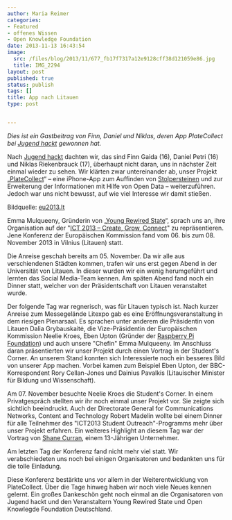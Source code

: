 ```yaml
---
author: Maria Reimer
categories:
- Featured
- offenes Wissen
- Open Knowledge Foundation
date: 2013-11-13 16:43:54
image:
  src: /files/blog/2013/11/677_fb17f7317a12e9128cff38d121059e86.jpg
  title: IMG_2294
layout: post
published: true
status: publish
tags: []
title: App nach Litauen
type: post


---
```


_Dies ist ein Gastbeitrag von Finn, Daniel und Niklas, deren App PlateCollect bei [Jugend hackt](http://jugendhackt.de) gewonnen hat._

Nach [Jugend hackt](http://jugendhackt.de/) dachten wir, das sind Finn Gaida (16), Daniel Petri (16) und Niklas Riekenbrauck (17), überhaupt nicht daran, uns in nächster Zeit einmal wieder zu sehen. Wir klärten zwar untereinander ab, unser Projekt „[PlateCollect](https://github.com/finngaida/PlateCollect)“ – eine iPhone-App zum Auffinden von [Stolpersteinen](http://de.wikipedia.org/wiki/Stolpersteine) und zur Erweiterung der Informationen mit Hilfe von Open Data – weiterzuführen. Jedoch war uns nicht bewusst, auf wie viel Interesse wir damit stießen. 

Bildquelle: [eu2013.lt](http://eu2013.lt)

Emma Mulqueeny, Gründerin von „[Young Rewired State](https://youngrewiredstate.org/)“, sprach uns an, ihre Organisation auf der "[ICT 2013 – Create, Grow, Connect](http://ec.europa.eu/digital-agenda/en/ict-2013)" zu repräsentieren. Jene Konferenz der Europäischen Kommission fand vom 06. bis zum 08. November 2013 in Vilnius (Litauen) statt.

Die Anreise geschah bereits am 05. November. Da wir alle aus verschiendenen Städten kommen, trafen wir uns erst gegen Abend in der Universität von Litauen. In dieser wurden wir ein wenig herumgeführt und lernten das Social Media-Team kennen. Am späten Abend fand noch ein Dinner statt, welcher von der Präsidentschaft von Litauen veranstaltet wurde. 

Der folgende Tag war regnerisch, was für Litauen typisch ist. Nach kurzer Anreise zum Messegelände Litexpo gab es eine Eröffnungsveranstaltung in dem riesigen Plenarsaal. Es sprachen unter anderem die Präsidentin von Litauen Dalia Grybauskaitė, die Vize-Präsidentin der Europäischen Kommission Neelie Kroes, Eben Upton (Gründer der [Raspberry Pi Foundation](http://www.raspberrypi.org/)) und auch unsere "Chefin" Emma Mulqueeny. Im Anschluss daran präsentierten wir unser Projekt durch einen Vortrag in der Student's Corner. An unserem Stand konnten sich Interessierte noch ein besseres Bild von unserer App machen. Vorbei kamen zum Beispiel Eben Upton, der BBC-Korrespondent Rory Cellan-Jones und Dainius Pavalkis (Litauischer Minister für Bildung und Wissenschaft).

Am 07. November besuchte Neelie Kroes die Student's Corner. In einem Privatgespräch stellten wir ihr noch einmal unser Projekt vor. Sie zeigte sich sichtlich beeindruckt. Auch der Directorate General for Communications Networks, Content and Technology Robert Madelin wollte bei einem Dinner für alle Teilnehmer des "ICT2013 Student Outreach"-Programms mehr über unser Projekt erfahren. Ein weiteres Highlight an diesem Tag war der Vortrag von [Shane Curran](http://www.allaboutbusiness.ie/denlive/junior/Libramatic), einem 13-Jährigen Unternehmer. 

Am letzten Tag der Konferenz fand nicht mehr viel statt. Wir verabschiedeten uns noch bei einigen Organisatoren und bedankten uns für die tolle Einladung.

Diese Konferenz bestärkte uns vor allem in der Weiterentwicklung von PlateCollect. Über die Tage hinweg haben wir noch viele Neues kennen gelernt. Ein großes Dankeschön geht noch einmal an die Organisatoren von Jugend hackt und den Veranstaltern Young Rewired State und Open Knowlegde Foundation Deutschland.